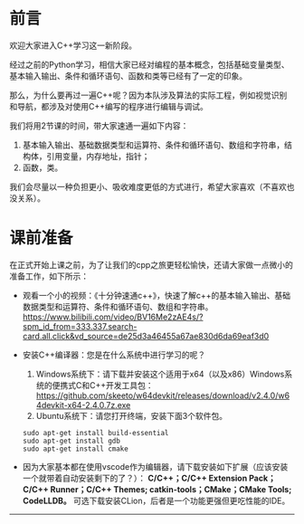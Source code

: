 # 前言
欢迎大家进入C++学习这一新阶段。

经过之前的Python学习，相信大家已经对编程的基本概念，包括基础变量类型、基本输入输出、条件和循环语句、函数和类等已经有了一定的印象。

那么，为什么要再过一遍C++呢？因为本队涉及算法的实际工程，例如视觉识别和导航，都涉及对使用C++编写的程序进行编辑与调试。

我们将用2节课的时间，带大家速通一遍如下内容：

1. 基本输入输出、基础数据类型和运算符、条件和循环语句、数组和字符串，结构体，引用变量，内存地址，指针；
2. 函数，类。

我们会尽量以一种负担更小、吸收难度更低的方式进行，希望大家喜欢（不喜欢也没关系）。

# 课前准备

在正式开始上课之前，为了让我们的cpp之旅更轻松愉快，还请大家做一点微小的准备工作，如下所示：

- 观看一个小的视频：《十分钟速通c++》，快速了解c++的基本输入输出、基础数据类型和运算符、条件和循环语句、数组和字符串。
https://www.bilibili.com/video/BV16Me2zAE4s/?spm_id_from=333.337.search-card.all.click&vd_source=de25d3a46455a67ae830d6da69eaf3d0

- 安装C++编译器：您是在什么系统中进行学习的呢？
  1. Windows系统下：请下载并安装这个适用于x64（以及x86）Windows系统的便携式C和C++开发工具包：https://github.com/skeeto/w64devkit/releases/download/v2.4.0/w64devkit-x64-2.4.0.7z.exe
  2. Ubuntu系统下：请您打开终端，安装下面3个软件包。
  ```
  sudo apt-get install build-essential
  sudo apt-get install gdb
  sudo apt-get install cmake
  ```

- 因为大家基本都在使用vscode作为编辑器，请下载安装如下扩展（应该安装一个就带着自动安装剩下的了？）：
**C/C++；C/C++ Extension Pack；C/C++ Runner；C/C++ Themes; catkin-tools；CMake；CMake Tools; CodeLLDB。**
可选下载安装CLion，后者是一个功能更强但更吃性能的IDE。




---



